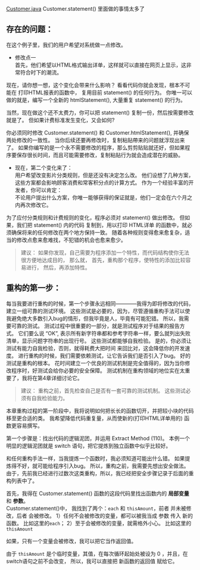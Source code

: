 
[Customer.java](Customer.java) Customer.statement() 里面做的事情太多了

## 存在的问题：

在这个例子里，我们的用户希望对系统做一点修改。

- 修改点一  
首先，他们希望以HTML格式输出详单，这样就可以直接在网页上显示，这非常符合时下的潮流。

现在，请你想一想，这个变化会带来什么影响？ 
看看代码你就会发现，根本不可能在 打印HTML报表的函数中， 复用目前 statement() 的任何行为。 
你唯一可以做的就是，编写一个全新的 htmlStatement(), 大量重复 statement() 的行为。 

当然，现在做这个还不太费力，你可以把 statement() 复制一份，然后按需要修改就是了。
但如果计费标准发生变化，又会如何?

你必须同时修改 Customer.statement() 和 Customer.htmlStatement(), 并确保两处修改的一致性。 
当你后续还要再修改时，复制粘贴帶来的问题就浮现出来了。 
如果你编写的是一个永不需要修改的程序，那么剪剪贴贴就还好，但如果程序要保存很长时间，而且可能需要修改，复制粘贴行为就会造成潜在的威胁。

- 现在，第二个变化来了：  
用户希望改变影片分类规则，但是还没有决定怎么改。 
他们设想了几种方案，这些方案都会影响顾客消费和常客积分点的计算方式。 
作为一个经验丰富的开发者，你可以肯定：  
不论用户提出什么方案，你唯一能够获得的保证就是，他们一定会在六个月之内再次修改它。

为了应付分类规则和计费规则的变化，程序必须对  statement()  做出修改。 
但如果，我们把 statement() 内的代码 复制到，用以打印 HTML详单 的函数中，就必须确保将来的任何修改在两个地方保持一致。 
随着各种规则变得愈来愈复杂，适当的修改点愈来愈难找，不犯错的机会也愈来愈少。


>建议： 
如果你发现，自己需要为程序添加一个特性，而代码结构使你无法很方便地达成目的， 
那么就，
首先，重构那个程序，使特性的添加比较容易进行， 
然后，再添加特性。


## 重构的第一步：
每当我要进行重构的时候，第一个步骤永远相同————我得为即将修改的代码，建立一组可靠的测试环境。 
这些测试是必要的，因为，尽管遵循重构手法可以使我避免绝大多数引入bug的情形，但我毕竟是人，毕竟有可能犯错。 
所以，我需要可靠的测试。
测试过程中很重要的一部分，就是测试程序对于结果的报告方式。
它们要么说 “OK”, 表示所有新字符串都和参考字符串一样，要么就列出失败清单，显示问题字符串的出现行号。
这些测试都能够自我检验。 是的，你必须让测试有能力自我检验，否则，就得耗费大把时间 来回比对，这会降低你的开发速度。 
进行重构的时候，我们需要依赖测试，让它告诉我们是否引入了bug。 好的测试是重构的根本。
花时间建立一个优良的测试机制是完全值得的，因为当你修改程序时，好测试会给你必要的安全保障。 
测试机制在重构领域的地位实在太重要了，我将在第4章详细讨论它。


>建议： 重构之前，首先检查自己是否有一套可靠的测试机制。 这些测试必须有自我检验能力。

本章重构过程的第一阶段中，我将说明如何把长长的函数切开，并把较小块的代码移至更合适的类。
我希望降低代码重复量，从而使新的(打印HTML详单用的) 函数更容易撰写。

第一个步骤是：找出代码的逻辑泥团，并运用 Extract Method (110)。 
本例一个明显的逻辑泥团就是 switch 语句，把它提炼到独立函数中似乎比较好。

和任何重构手法一样，当我提炼一个函数时，我必须知道可能出什么错。
如果提炼得不好，就可能给程序引入bug。 
所以，重构之前，我需要先想出安全做法。 
由于，先前我已经进行过数次这类重构，所以，我已经把安全步骤记录于后面的重构列表中了。

首先，我得在 Customer.statement() 函数的这段代码里找出函数内的 **局部变量** 和 **参数**。  
Customer.statement()中， 我找到了两个：`each` 和 `thisAmount`，前者 并未被修改，后者 会被修改。
1）任何不会被修改的变量，都可以被我当成 参数 传入 新的函数。 比如这里的`each`；
2）至于会被修改的变量，就需格外小心。 比如这里的`thisAmount`

如果，只有一个变量会被修改，我可以把它当作返回值。 

由于 `thisAmount` 是个临时变量，其值，在每次循环起始处被设为 0 ，并且，在switch语句之前不会改变， 
所以，我可以直接把 新函数的返回值 赋给它。


